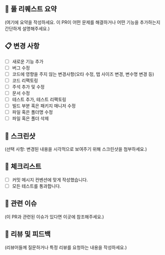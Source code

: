 ## 🚀 풀 리퀘스트 요약

(여기에 요약을 작성하세요. 이 PR이 어떤 문제를 해결하거나 어떤 기능을 추가하는지 간단하게 설명해주세요.)

## 📋 변경 사항

- [ ] 새로운 기능 추가
- [ ] 버그 수정
- [ ] 코드에 영향을 주지 않는 변경사항(오타 수정, 탭 사이즈 변경, 변수명 변경 등)
- [ ] 코드 리팩토링
- [ ] 주석 추가 및 수정
- [ ] 문서 수정
- [ ] 테스트 추가, 테스트 리팩토링
- [ ] 빌드 부분 혹은 패키지 매니저 수정
- [ ] 파일 혹은 폴더명 수정
- [ ] 파일 혹은 폴더 삭제

## 📸 스크린샷

(선택 사항: 변경된 내용을 시각적으로 보여주기 위해 스크린샷을 첨부하세요.)

## 📌 체크리스트

- [ ] 커밋 메시지 컨벤션에 맞게 작성했습니다.
- [ ] 모든 테스트를 통과합니다.

## 📎 관련 이슈

(이 PR과 관련된 이슈가 있다면 이곳에 참조해주세요.)

## 🙌 리뷰 및 피드백

(리뷰어들께 질문하거나 특정 리뷰를 요청하는 내용을 작성하세요.)